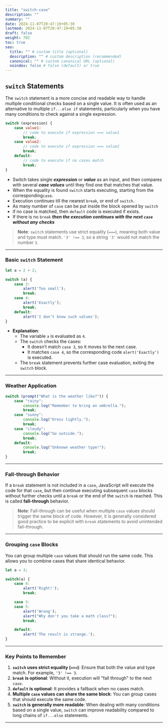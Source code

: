 ```yaml
---
title: "switch-case"
description: ""
summary: ""
date: 2024-11-07T20:47:19+05:30
lastmod: 2024-11-07T20:47:19+05:30
draft: false
weight: 702
toc: true
seo:
  title: "" # custom title (optional)
  description: "" # custom description (recommended)
  canonical: "" # custom canonical URL (optional)
  noindex: false # false (default) or true
---
```



## **`switch` Statements**

The `switch` statement is a more concise and readable way to handle multiple conditional checks based on a single value. It is often used as an alternative to multiple `if...else if` statements, particularly when you have many conditions to check against a single expression.

```js
switch (expression) {
    case value1:
        // code to execute if expression === value1
        break;
    case value2:
        // code to execute if expression === value2
        break;
    default:
        // code to execute if no cases match
        break;
}
```

* Switch takes single ***expression*** or ***value*** as an input, and then compares with several ***case values*** until they find one that matches that value.
* When the equality is found `switch` starts executing, starting from the corresponding`case`.
* Execution continues till the nearest `break`, or end of `switch`.
* As many number of `case` can be put inside the block opened by `switch`
* if no case is matched, then `default` code is executed if exists.
* If there is no `break` ***then the execution continues with the next `case` without any checks***

> **Note**: `switch` statements use strict equality (`===`), meaning both value and type must match. `'3' !== 3`, so a string `'3'` would not match the number `3`.

---

### **Basic `switch` Statement**

```js
let a = 2 + 2;

switch (a) {
    case 3:
        alert('Too small');
        break;
    case 4:
        alert('Exactly');
        break;
    default:
        alert('I don’t know such values');
}
```
- **Explanation**: 
    - The variable `a` is evaluated as `4`.
    - The `switch` checks the cases:
      - It doesn’t match `case 3`, so it moves to the next case.
      - It matches `case 4`, so the corresponding code `alert('Exactly')` is executed.
    - The `break` statement prevents further case evaluation, exiting the `switch` block.

---

### **Weather Application**

```js
switch (prompt("What is the weather like?")) {
    case "rainy":
        console.log("Remember to bring an umbrella.");
        break;
    case "sunny":
        console.log("Dress lightly.");
        break;
    case "cloudy":
        console.log("Go outside.");
        break;
    default:
        console.log("Unknown weather type!");
        break;
}
```

---

### **Fall-through Behavior**

If a `break` statement is not included in a `case`, JavaScript will execute the code for that `case`, but then continue executing subsequent `case` blocks without further checks until a `break` or the end of the `switch` is reached. This is called **fall-through** behavior.

> **Note**: Fall-through can be useful when multiple `case` values should trigger the same block of code. However, it is generally considered good practice to be explicit with `break` statements to avoid unintended fall-through.

---

### **Grouping `case` Blocks**

You can group multiple `case` values that should run the same code. This allows you to combine cases that share identical behavior.

```js
let a = 3;

switch(a) {
    case 4:
        alert('Right!');
        break;

    case 3:
    case 5:
        alert('Wrong');
        alert("Why don't you take a math class?");
        break;

    default:
        alert('The result is strange.');
}
```

---

### **Key Points to Remember**

1. **`switch` uses strict equality (`===`)**: Ensure that both the value and type match. For example, `'3' !== 3`.
2. **`break` is optional**: Without it, execution will "fall through" to the next `case`.
3. **`default` is optional**: It provides a fallback when no cases match.
4. **Multiple `case` values can share the same block**: You can group cases that should execute the same code.
5. **`switch` is generally more readable**: When dealing with many conditions based on a single value, `switch` can improve readability compared to long chains of `if...else` statements.

---
